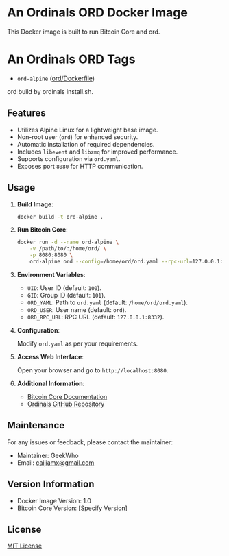 # An Ordinals ORD Docker Image

This Docker image is built to run Bitcoin Core and ord.

# An Ordinals ORD Tags
- `ord-alpine` ([ord/Dockerfile](https://github.com/geekwho-eth/docker-bitcoin-core/blob/master/ord/Dockerfile))

ord build by ordinals install.sh.

## Features

- Utilizes Alpine Linux for a lightweight base image.
- Non-root user (`ord`) for enhanced security.
- Automatic installation of required dependencies.
- Includes `libevent` and `libzmq` for improved performance.
- Supports configuration via `ord.yaml`.
- Exposes port `8080` for HTTP communication.

## Usage

1. **Build Image**:

   ```bash
   docker build -t ord-alpine .
   ```

2. **Run Bitcoin Core**:

   ```bash
   docker run -d --name ord-alpine \
       -v /path/to/:/home/ord/ \
       -p 8080:8080 \
       ord-alpine ord --config=/home/ord/ord.yaml --rpc-url=127.0.0.1:8332 server --http-port=8080
   ```

3. **Environment Variables**:

   - `UID`: User ID (default: `100`).
   - `GID`: Group ID (default: `101`).
   - `ORD_YAML`: Path to `ord.yaml` (default: `/home/ord/ord.yaml`).
   - `ORD_USER`: User name (default: `ord`).
   - `ORD_RPC_URL`: RPC URL (default: `127.0.0.1:8332`).

4. **Configuration**:

   Modify `ord.yaml` as per your requirements.

5. **Access Web Interface**:

   Open your browser and go to `http://localhost:8080`.

6. **Additional Information**:

   - [Bitcoin Core Documentation](https://bitcoin.org/en/bitcoin-core/)
   - [Ordinals GitHub Repository](https://github.com/ordinals/ord)

## Maintenance

For any issues or feedback, please contact the maintainer:

- Maintainer: GeekWho
- Email: caijiamx@gmail.com

## Version Information

- Docker Image Version: 1.0
- Bitcoin Core Version: [Specify Version]

## License

[MIT License](../LICENSE)